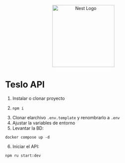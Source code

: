 <p align="center">
  <a href="http://nestjs.com/" target="blank"><img src="https://nestjs.com/img/logo-small.svg" width="200" alt="Nest Logo" /></a>
</p>

# Teslo API

1. Instalar o clonar proyecto
2. ```
   npm i
   ```
3. Clonar elarchivo `.env.template` y renombrarlo a `.env`
4. Ajustar la variables de entorno
5. Levantar la BD:

```
docker compose up -d
```

6. Iniciar el API:

```
npm ru start:dev
```
